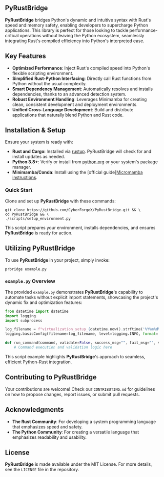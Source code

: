 ## PyRustBridge

**PyRustBridge** bridges Python's dynamic and intuitive syntax with Rust's speed and memory safety, enabling developers to supercharge Python applications. This library is perfect for those looking to tackle performance-critical operations without leaving the Python ecosystem, seamlessly integrating Rust's compiled efficiency into Python's interpreted ease.

## Key Features

- **Optimized Performance**: Inject Rust's compiled speed into Python's flexible scripting environment.
- **Simplified Rust-Python Interfacing**: Directly call Rust functions from Python without the usual complexity.
- **Smart Dependency Management**: Automatically resolves and installs dependencies, thanks to an advanced detection system.
- **Robust Environment Handling**: Leverages Minimamba for creating clean, consistent development and deployment environments.
- **Unified Cross-Language Development**: Build and distribute applications that naturally blend Python and Rust code.

## Installation & Setup

Ensure your system is ready with:

- **Rust and Cargo**: Installed via [rustup](https://rustup.rs/). PyRustBridge will check for and install updates as needed.
- **Python 3.8+**: Verify or install from [python.org](https://www.python.org/downloads/) or your system's package manager.
- **Minimamba/Conda**: Install using the [official guide][Micromamba instructions](https://mamba.readthedocs.io/en/latest/installation/micromamba-installation.html).

### Quick Start

Clone and set up **PyRustBridge** with these commands:

```
git clone https://github.com/CyberForgeX/PyRustBridge.git && \
cd PyRustBridge && \
./scripts/setup_environment.py
```

This script prepares your environment, installs dependencies, and ensures **PyRustBridge** is ready for action.

## Utilizing PyRustBridge

To use **PyRustBridge** in your project, simply invoke:

```
prbridge example.py
```

### `example.py` Overview

The provided `example.py` demonstrates **PyRustBridge**'s capability to automate tasks without explicit import statements, showcasing the project's dynamic fix and optimization features:

```python
from datetime import datetime
import logging
import subprocess

log_filename = f"virtualization_setup_{datetime.now().strftime('%Y%m%d%H%M%S')}.log"
logging.basicConfig(filename=log_filename, level=logging.INFO, format='%(asctime)s %(levelname)s: %(message)s', datefmt='%Y-%m-%d %H:%M:%S')

def run_command(command, validate=False, success_msg="", fail_msg="", validation_cmd=""):
    # Command execution and validation logic here
```

This script example highlights **PyRustBridge**'s approach to seamless, efficient Python-Rust integration.

## Contributing to PyRustBridge

Your contributions are welcome! Check our `CONTRIBUTING.md` for guidelines on how to propose changes, report issues, or submit pull requests.

## Acknowledgments

- **The Rust Community**: For developing a system programming language that emphasizes speed and safety.
- **The Python Community**: For creating a versatile language that emphasizes readability and usability.

## License

**PyRustBridge** is made available under the MIT License. For more details, see the `LICENSE` file in the repository.
